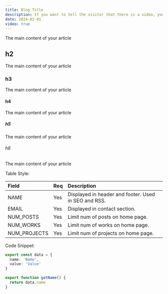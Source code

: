 ```yaml
---
title: Blog Title
description: If you want to tell the visitor that there is a video, you can set the video field to true.
date: 2024-02-01
video: true
---
```


The main content of your article

## h2

The main content of your article

### h3

The main content of your article

#### h4

The main content of your article

##### h5

The main content of your article

###### h6

The main content of your article

Table Style:

| Field | Req | Description |
| :---- | :-- | :-----------|
| NAME | Yes | Displayed in header and footer. Used in SEO and RSS. |
| EMAIL | Yes | Displayed in contact section. |
| NUM_POSTS | Yes | Limit num of posts on home page. |
| NUM_WORKS | Yes | Limit num of works on home page. |
| NUM_PROJECTS | Yes | Limit num of projects on home page. |

Code Snippet:

```ts
export const data = {
  name: 'Name',
  value: 'Value'
}

export function getName() {
  return data.name
}
```

